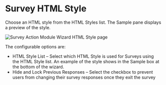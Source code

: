 # Survey HTML Style

Choose an HTML style from the HTML Styles list. The Sample pane displays a preview of the style.

![Survey Action Module Wizard HTML Style page](/img/product_docs/accessanalyzer/enterpriseauditor/admin/action/survey/htmlstyle.webp)

The configurable options are:

- HTML Style List – Select which HTML Style is used for Surveys using the HTML Style list. An example of the style shows in the Sample box at the bottom of the wizard.
- Hide and Lock Previous Responses – Select the checkbox to prevent users from changing their survey responses once they exit the survey
